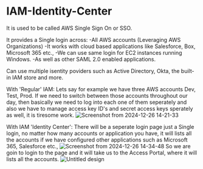 # IAM-Identity-Center
It is used to be called AWS Single Sign On or SSO.

It provides a Single login across:
-All AWS accounts (Leveraging AWS Organizations)
-It works with cloud based applications like Salesforce, Box, Microsoft 365 etc.,
-We can use same login for EC2 instances running Windows.
-As well as other SAML 2.0 enabled applications.

Can use multiple isentity poviders such as Active Directory, Okta, the built-in IAM store and more.

With 'Regular' IAM:
Lets say for example we have three AWS accounts Dev, Test, Prod.
If we need to switch between those accounts throughout our day, then basically we need to log into each one of them seperately and also we have to manage access key ID's and secret access keys sperately as well, it is tiresome work. 
![Screenshot from 2024-12-26 14-21-33](https://github.com/user-attachments/assets/62c309c4-cbbe-49f5-9d62-17da90616125)


With IAM 'Identity Center':
There will be a seperate login page just a Single login, no matter how many accounts or application you have, it will lists all the accounts if we have configured other applications such as Microsoft 365, Salesforce etc.,
![Screenshot from 2024-12-26 14-34-48](https://github.com/user-attachments/assets/3d7b3224-4b7c-4645-80d3-6142b56616e3)
So we are goin to login to the page and it will take us to the Access Portal, where it will lists all the accounts.
![Untitled design](https://github.com/user-attachments/assets/2f8cbde1-5899-4920-b1b1-a3ba816b0931)
